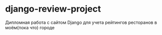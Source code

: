 # django-review-project
Дипломная работа с сайтом Django для учета рейтингов ресторанов в моём(пока что) городе
